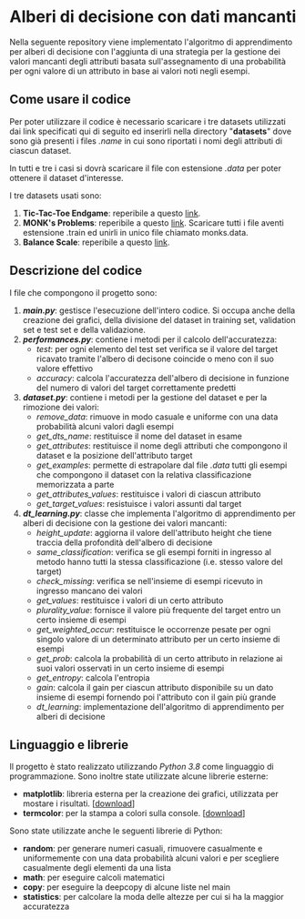 # Alberi di decisione con dati mancanti
Nella seguente repository viene implementato l'algoritmo di apprendimento per alberi di decisione con l'aggiunta di una strategia per la gestione dei valori mancanti degli attributi basata sull'assegnamento di una probabilità per ogni valore di un attributo in base ai valori noti negli esempi.

## Come usare il codice
Per poter utilizzare il codice è necessario scaricare i tre datasets utilizzati dai link specificati qui di seguito ed inserirli nella directory "**datasets**" dove sono già presenti i files *.name* in cui sono riportati i nomi degli attributi di ciascun dataset.

In tutti e tre i casi si dovrà scaricare il file con estensione *.data* per poter ottenere il dataset d'interesse.

I tre datasets usati sono:
1. **Tic-Tac-Toe Endgame**: reperibile a questo [link](http://archive.ics.uci.edu/ml/datasets/Tic-Tac-Toe+Endgame).
2. **MONK's Problems**: reperibile a questo [link](http://archive.ics.uci.edu/ml/datasets/MONK%27s+Problems). Scaricare tutti i file aventi estensione .train ed unirli in unico file chiamato monks.data.
3. **Balance Scale**: reperibile a questo [link](http://archive.ics.uci.edu/ml/datasets/Balance+Scale).

## Descrizione del codice
I file che compongono il progetto sono:
1. _**main.py**_: gestisce l'esecuzione dell'intero codice. Si occupa anche della creazione dei grafici, della divisione del dataset in training set, validation set e test set e della validazione.
2. _**performances.py**_: contiene i metodi per il calcolo dell'accuratezza:
   * _test_: per ogni elemento del test set verifica se il valore del target ricavato tramite l'albero di decisone coincide o meno con il suo valore effettivo
   * _accuracy_: calcola l'accuratezza dell'albero di decisione in funzione del numero di valori del target correttamente predetti
3. _**dataset.py**_: contiene i metodi per la gestione del dataset e per la rimozione dei valori:
   * _remove_data_: rimuove in modo casuale e uniforme con una data probabilità alcuni valori dagli esempi
   * _get_dts_name_: restituisce il nome del dataset in esame
   * _get_attributes_: restituisce il nome degli attributi che compongono il dataset e la posizione dell'attributo target
   * _get_examples_: permette di estrapolare dal file *.data* tutti gli esempi che compongono il dataset con la relativa classificazione memorizzata a parte
   * _get_attributes_values_: restituisce i valori di ciascun attributo
   * _get_target_values_: resistuisce i valori assunti dal target
4. _**dt_learning.py**_: classe che implementa l'algoritmo di apprendimento per alberi di decisione con la gestione dei valori mancanti:
   * _height_update_: aggiorna il valore dell'attributo height che tiene traccia della profondità dell'albero di decisione
   * _same_classification_: verifica se gli esempi forniti in ingresso al metodo hanno tutti la stessa classificazione (i.e. stesso valore del target)
   * _check_missing_: verifica se nell'insieme di esempi ricevuto in ingresso mancano dei valori
   * _get_values_: restituisce i valori di un certo attributo
   * _plurality_value_: fornisce il valore più frequente del target entro un certo insieme di esempi
   * _get_weighted_occur_: restituisce le occorrenze pesate per ogni singolo valore di un determinato attributo per un certo insieme di esempi
   * _get_prob_: calcola la probabilità di un certo attributo in relazione ai suoi valori osservati in un certo insieme di esempi
   * _get_entropy_: calcola l'entropia
   * _gain_: calcola il gain per ciascun attributo disponibile su un dato insieme di esempi fornendo poi l'attributo con il gain più grande
   * _dt_learning_: implementazione dell'algoritmo di apprendimento per alberi di decisione

## Linguaggio e librerie
Il progetto è stato realizzato utilizzando *Python 3.8* come linguaggio di programmazione. Sono inoltre state utilizzate alcune librerie esterne:
* **matplotlib**: libreria esterna per la creazione dei grafici, utilizzata per mostare i risultati. [[download](https://matplotlib.org/users/installing.html)]
* **termcolor**: per la stampa a colori sulla console. [[download](https://pypi.org/project/termcolor/)]

Sono state utilizzate anche le seguenti librerie di Python:
* **random**: per generare numeri casuali, rimuovere casualmente e uniformemente con una data probabilità alcuni valori e per scegliere casualmente degli elementi da una lista
* **math**: per eseguire calcoli matematici
* **copy**: per eseguire la deepcopy di alcune liste nel main
* **statistics**: per calcolare la moda delle altezze per cui si ha la maggior accuratezza
